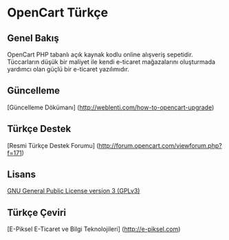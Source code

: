 # OpenCart Türkçe

## Genel Bakış

OpenCart PHP tabanlı açık kaynak kodlu online alışveriş sepetidir. Tüccarların düşük bir maliyet ile kendi e-ticaret mağazalarını oluşturmada yardımcı olan güçlü bir e-ticaret yazılımıdır.

## Güncelleme

[Güncelleme Dökümanı] (http://weblenti.com/how-to-opencart-upgrade)

## Türkçe Destek

[Resmi Türkçe Destek Forumu] (http://forum.opencart.com/viewforum.php?f=171)

## Lisans

[GNU General Public License version 3 (GPLv3)](https://github.com/epiksel/opencart-tr/blob/master/lisans.txt)

## Türkçe Çeviri

[E-Piksel E-Ticaret ve Bilgi Teknolojileri] (http://e-piksel.com)
